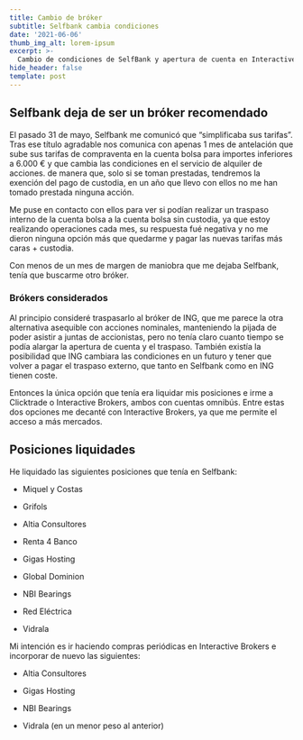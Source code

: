 ```yaml
---
title: Cambio de bróker
subtitle: Selfbank cambia condiciones
date: '2021-06-06'
thumb_img_alt: lorem-ipsum
excerpt: >-
  Cambio de condiciones de SelfBank y apertura de cuenta en Interactive Brokers.
hide_header: false
template: post
---
```

## Selfbank deja de ser un bróker recomendado

El pasado 31 de mayo, Selfbank me comunicó que “simplificaba sus tarifas”. Tras ese título agradable nos comunica con apenas 1 mes de antelación que sube sus tarifas de compraventa en la cuenta bolsa para importes inferiores a 6.000 € y que cambia las condiciones en el servicio de alquiler de acciones. de manera que, solo si se toman prestadas, tendremos la exención del pago de custodia, en un año que llevo con ellos no me han tomado prestada ninguna acción.

Me puse en contacto con ellos para ver si podían realizar un traspaso interno de la cuenta bolsa a la cuenta bolsa sin custodia, ya que estoy realizando operaciones cada mes, su respuesta fué negativa y no me dieron ninguna opción más que quedarme y pagar las nuevas tarifas más caras + custodia. 

Con menos de un mes de margen de maniobra que me dejaba Selfbank, tenía que buscarme otro bróker.

### Brókers considerados

Al principio consideré traspasarlo al bróker de ING, que me parece la otra alternativa asequible con acciones nominales, manteniendo la pijada de poder asistir a juntas de accionistas, pero no tenía claro cuanto tiempo se podía alargar la apertura de cuenta y el traspaso.
También existía la posibilidad que ING cambiara las condiciones en un futuro y tener que volver a pagar el traspaso externo, que tanto en Selfbank como en ING tienen coste.

Entonces la única opción que tenía era liquidar mis posiciones e irme a Clicktrade o Interactive Brokers, ambos con cuentas omnibús.
Entre estas dos opciones me decanté con Interactive Brokers, ya que me permite el acceso a más mercados.

## Posiciones liquidades

He liquidado las siguientes posiciones que tenía en Selfbank:

*   Miquel y Costas

*   Grifols

*   Altia Consultores

*   Renta 4 Banco

*   Gigas Hosting

*   Global Dominion

*   NBI Bearings

*   Red Eléctrica

*   Vidrala

Mi intención es ir haciendo compras periódicas en Interactive Brokers e incorporar de nuevo las siguientes:

*   Altia Consultores

*   Gigas Hosting

*   NBI Bearings

*   Vidrala (en un menor peso al anterior)